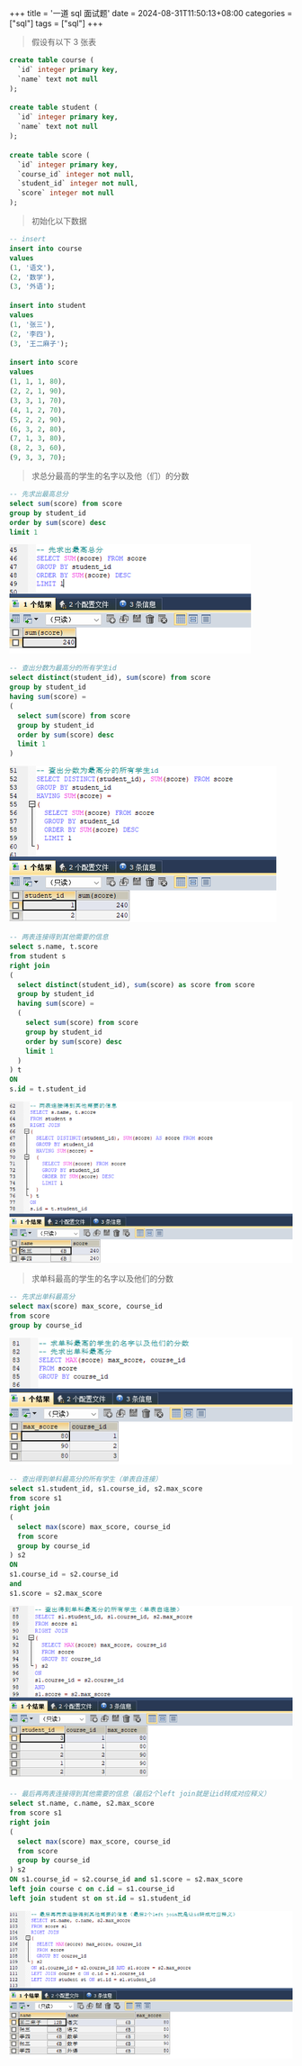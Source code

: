 +++
title = '一道 sql 面试题'
date = 2024-08-31T11:50:13+08:00
categories = ["sql"]
tags = ["sql"]
+++

> 假设有以下 3 张表

```sql
create table course (
  `id` integer primary key,
  `name` text not null
);

create table student (
  `id` integer primary key,
  `name` text not null
);

create table score (
  `id` integer primary key,
  `course_id` integer not null,
  `student_id` integer not null,
  `score` integer not null
);
```

> 初始化以下数据

```sql
-- insert
insert into course
values
(1, '语文'),
(2, '数学'),
(3, '外语');

insert into student
values
(1, '张三'),
(2, '李四'),
(3, '王二麻子');

insert into score
values
(1, 1, 1, 80),
(2, 2, 1, 90),
(3, 3, 1, 70),
(4, 1, 2, 70),
(5, 2, 2, 90),
(6, 3, 2, 80),
(7, 1, 3, 80),
(8, 2, 3, 60),
(9, 3, 3, 70);
```

> 求总分最高的学生的名字以及他（们）的分数

```sql
-- 先求出最高总分
select sum(score) from score
group by student_id
order by sum(score) desc
limit 1
```

![image-20231004144944663](https://raw.githubusercontent.com/guyuechen/gallery/main/img/image-20231004144944663.png)

```sql
-- 查出分数为最高分的所有学生id
select distinct(student_id), sum(score) from score
group by student_id
having sum(score) = 
(
  select sum(score) from score
  group by student_id
  order by sum(score) desc
  limit 1
)
```

![image-20231004145042418](https://raw.githubusercontent.com/guyuechen/gallery/main/img/image-20231004145042418.png)

```sql
-- 两表连接得到其他需要的信息
select s.name, t.score
from student s
right join 
(
  select distinct(student_id), sum(score) as score from score
  group by student_id
  having sum(score) = 
  (
    select sum(score) from score
    group by student_id
    order by sum(score) desc
    limit 1
  )
) t
ON
s.id = t.student_id
```

![image-20231004145258381](https://raw.githubusercontent.com/guyuechen/gallery/main/img/image-20231004145258381.png)

> 求单科最高的学生的名字以及他们的分数

```sql
-- 先求出单科最高分
select max(score) max_score, course_id
from score
group by course_id
```

![image-20231004152115447](https://raw.githubusercontent.com/guyuechen/gallery/main/img/image-20231004152115447.png)

```sql
-- 查出得到单科最高分的所有学生（单表自连接）
select s1.student_id, s1.course_id, s2.max_score
from score s1
right join 
(
  select max(score) max_score, course_id
  from score
  group by course_id
) s2
ON
s1.course_id = s2.course_id
and
s1.score = s2.max_score
```

![image-20231004152156889](https://raw.githubusercontent.com/guyuechen/gallery/main/img/image-20231004152156889.png)

```sql
-- 最后再两表连接得到其他需要的信息（最后2个left join就是让id转成对应释义）
select st.name, c.name, s2.max_score
from score s1
right join 
(
  select max(score) max_score, course_id
  from score
  group by course_id
) s2
ON s1.course_id = s2.course_id and s1.score = s2.max_score
left join course c on c.id = s1.course_id
left join student st on st.id = s1.student_id
```

![image-20231004152226326](https://raw.githubusercontent.com/guyuechen/gallery/main/img/image-20231004152226326.png)

